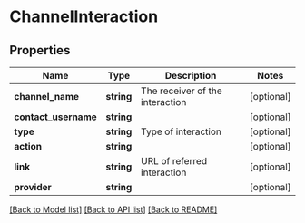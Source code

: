 # ChannelInteraction

## Properties
Name | Type | Description | Notes
------------ | ------------- | ------------- | -------------
**channel_name** | **string** | The receiver of the interaction | [optional] 
**contact_username** | **string** |  | [optional] 
**type** | **string** | Type of interaction | [optional] 
**action** | **string** |  | [optional] 
**link** | **string** | URL of referred interaction | [optional] 
**provider** | **string** |  | [optional] 

[[Back to Model list]](../README.md#documentation-for-models) [[Back to API list]](../README.md#documentation-for-api-endpoints) [[Back to README]](../README.md)


